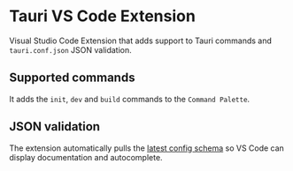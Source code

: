 # Tauri VS Code Extension

Visual Studio Code Extension that adds support to Tauri commands and `tauri.conf.json` JSON validation.

## Supported commands

It adds the `init`, `dev` and `build` commands to the `Command Palette`.

## JSON validation

The extension automatically pulls the [latest config schema](https://github.com/tauri-apps/tauri/blob/dev/tooling/cli.rs/schema.json) so VS Code can display documentation and autocomplete.

